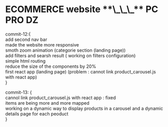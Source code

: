 <h1>ECOMMERCE website **\_\_\_** PC PRO DZ</h1>

commit-12:{\
 add second nav bar \
 made the website more responsive \
 smoth zoom animation (categorie section (landing page)) \
 add filters and searsh result ( working on filters configuration) \
 simple html routing \
 reduce the size of the components by 20% \
 first react app (landing page) (problem : cannot link product_carousel.js with react app) \
}

commit-13: {\
 cannol link product_carousel.js with react app : fixed\
 items are being more and more mapped\
 working on a dynamic way to display products in a carousel and a dynamic details page for each peoduct\
}

